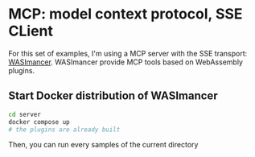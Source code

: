 # MCP: model context protocol, SSE CLient

For this set of examples, I'm using a MCP server with the SSE transport: [WASImancer](https://github.com/sea-monkeys/WASImancer). WASImancer provide MCP tools based on WebAssembly plugins.

## Start Docker distribution of WASImancer

```bash
cd server
docker compose up
# the plugins are already built
```

Then, you can run every samples of the current directory
